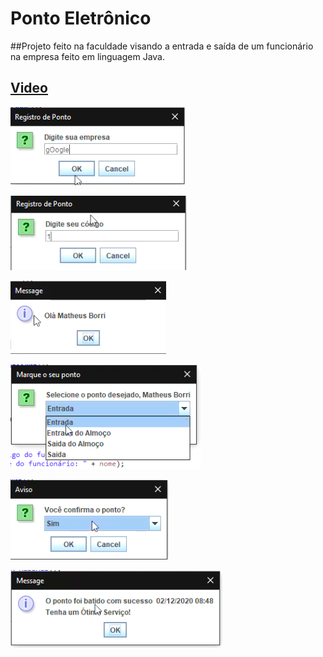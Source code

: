 # Ponto Eletrônico

##Projeto feito na faculdade visando a entrada e saída de um funcionário na empresa
feito em linguagem Java.

## [Video](https://github.com/wevertonsantos/ProjetoPontoEletronico/blob/master/Desktop%202020.12.02%20-%2020.47.59.02_Trim.mp4)

![image](https://github.com/wevertonsantos/ProjetoPontoEletronico/blob/master/projetp1.PNG)

![image](https://github.com/wevertonsantos/ProjetoPontoEletronico/blob/master/projep2.PNG)

![image](https://github.com/wevertonsantos/ProjetoPontoEletronico/blob/master/projep3.PNG)

![image](https://github.com/wevertonsantos/ProjetoPontoEletronico/blob/master/projep4.PNG)

![image](https://github.com/wevertonsantos/ProjetoPontoEletronico/blob/master/projep5.PNG)

![image](https://github.com/wevertonsantos/ProjetoPontoEletronico/blob/master/projep6.PNG)
